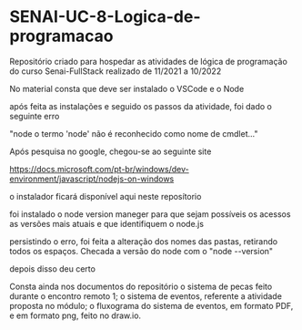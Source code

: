 # SENAI-UC-8-Logica-de-programacao
Repositório criado para hospedar as atividades de lógica de programação do curso Senai-FullStack realizado de 11/2021 a 10/2022

No material consta que deve ser instalado o VSCode e o Node

após feita as instalações e seguido os passos da atividade, foi dado o seguinte erro

"node o termo 'node' não é reconhecido como nome de cmdlet..."

Após pesquisa no google, chegou-se ao seguinte site

https://docs.microsoft.com/pt-br/windows/dev-environment/javascript/nodejs-on-windows

o instalador ficará disponível aqui neste reposítorio

foi instalado o node version maneger para que sejam possíveis os acessos as versões mais atuais e que identifiquem o node.js 

persistindo o erro, foi feita a alteração dos nomes das pastas, retirando todos os espaços. Checada a versão do node com o "node --version"

depois disso deu certo


Consta ainda nos documentos do repositório o sistema de pecas feito durante o encontro remoto 1; o sistema de eventos, referente a atividade proposta no módulo; o fluxograma do sistema de eventos, em formato PDF, e em formato png, feito no draw.io.
